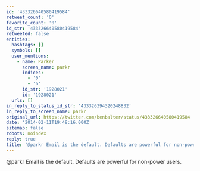 ```yaml
---
id: '433326640580419584'
retweet_count: '0'
favorite_count: '0'
id_str: '433326640580419584'
retweeted: false
entities:
  hashtags: []
  symbols: []
  user_mentions:
    - name: Parker
      screen_name: parkr
      indices:
        - '0'
        - '6'
      id_str: '1928021'
      id: '1928021'
  urls: []
in_reply_to_status_id_str: '433326394320248832'
in_reply_to_screen_name: parkr
original_url: https://twitter.com/benbalter/status/433326640580419584
date: '2014-02-11T19:48:16.000Z'
sitemap: false
robots: noindex
reply: true
title: '@parkr Email is the default. Defaults are powerful for non-power users.'
---
```


@parkr Email is the default. Defaults are powerful for non-power users.